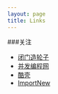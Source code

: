 ```yaml
---
layout: page
title: Links
---
```


###关注
- [闭门造轮子](http://http://yanjunyi.com/)
- [并发编程网](http://ifeve.com/)
- [酷壳](http://coolshell.cn/)
- [ImportNew](http://www.importnew.com/)





